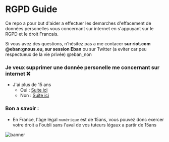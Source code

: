 # RGPD Guide

Ce repo a pour but d'aider a effectuer les demarches d'effacement de données personelles vous concernant sur internet en s'appuyant sur le RGPD et le droit Francais.

Si vous avez des questions, n'hésitez pas a me contacer **sur riot.com @eban:gnous.eu, sur session Eban** ou sur Twitter (a eviter car peu respectueux de la vie privée) @eban_non

### Je veux supprimer une donnée personelle me concernant sur internet ❌

- J'ai plus de 15 ans
  - Oui : [Suite ici](./delete.md)
  - Non : [Suite ici](./under15years.md)

### Bon a savoir :

- En France, l'âge légal `numérique` est de 15ans, vous pouvez donc exercer votre droit a l'oubli sans l'aval de vos tuteurs légaux a partir de 15ans

![banner](https://repository-images.githubusercontent.com/273683930/2d97e280-bf7c-11ea-916c-ecb7ba5f0747)
